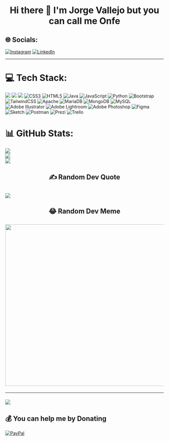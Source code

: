 
<h1 align="center"> Hi there 👋 I'm Jorge Vallejo but you can call me Onfe</h1>

## 🌐 Socials:

[![Instagram](https://img.shields.io/badge/Instagram-%23E4405F.svg?logo=Instagram&logoColor=white)](https://instagram.com/onfevs) 
[![LinkedIn](https://img.shields.io/badge/LinkedIn-%230077B5.svg?logo=linkedin&logoColor=white)](https://linkedin.com/in/onfevs) 

------------------------------

<!-- [![TikTok](https://img.shields.io/badge/TikTok-%23000000.svg?logo=TikTok&logoColor=white)](https://tiktok.com/@onfevs) 
[![Twitter](https://img.shields.io/badge/Twitter-%231DA1F2.svg?logo=Twitter&logoColor=white)](https://twitter.com/_fullkaos_) 
[![Facebook](https://img.shields.io/badge/Facebook-%231877F2.svg?logo=Facebook&logoColor=white)](https://facebook.com/onfevs)  -->

# 💻 Tech Stack:

<img src="http://img.shields.io/badge/-Git-F1502F?style=flat&logo=git&logoColor=FFFFFF"> <img src="http://img.shields.io/badge/-Github-000000?style=flat&logo=github&logoColor=FFFFFF"> <img src="http://img.shields.io/badge/-VS%20Code-007ACC?style=flat&logo=visual%20studio%20code&logoColor=white">
![CSS3](https://img.shields.io/badge/css3-%231572B6.svg?style=for-the-badge&logo=css3&logoColor=white) ![HTML5](https://img.shields.io/badge/html5-%23E34F26.svg?style=for-the-badge&logo=html5&logoColor=white) ![Java](https://img.shields.io/badge/java-%23ED8B00.svg?style=for-the-badge&logo=java&logoColor=white) ![JavaScript](https://img.shields.io/badge/javascript-%23323330.svg?style=for-the-badge&logo=javascript&logoColor=%23F7DF1E) ![Python](https://img.shields.io/badge/python-3670A0?style=for-the-badge&logo=python&logoColor=ffdd54) ![Bootstrap](https://img.shields.io/badge/bootstrap-%23563D7C.svg?style=for-the-badge&logo=bootstrap&logoColor=white) ![TailwindCSS](https://img.shields.io/badge/tailwindcss-%2338B2AC.svg?style=for-the-badge&logo=tailwind-css&logoColor=white) ![Apache](https://img.shields.io/badge/apache-%23D42029.svg?style=for-the-badge&logo=apache&logoColor=white) ![MariaDB](https://img.shields.io/badge/MariaDB-003545?style=for-the-badge&logo=mariadb&logoColor=white) ![MongoDB](https://img.shields.io/badge/MongoDB-%234ea94b.svg?style=for-the-badge&logo=mongodb&logoColor=white) ![MySQL](https://img.shields.io/badge/mysql-%2300f.svg?style=for-the-badge&logo=mysql&logoColor=white) ![Adobe Illustrator](https://img.shields.io/badge/adobeillustrator-%23FF9A00.svg?style=for-the-badge&logo=adobeillustrator&logoColor=white) ![Adobe Lightroom](https://img.shields.io/badge/Adobe%20Lightroom-31A8FF.svg?style=for-the-badge&logo=Adobe%20Lightroom&logoColor=white) ![Adobe Photoshop](https://img.shields.io/badge/adobephotoshop-%2331A8FF.svg?style=for-the-badge&logo=adobephotoshop&logoColor=white) 	![Figma](https://img.shields.io/badge/figma-%23F24E1E.svg?style=for-the-badge&logo=figma&logoColor=white) ![Sketch](https://img.shields.io/badge/Sketch-FFB387?style=for-the-badge&logo=sketch&logoColor=black) ![Postman](https://img.shields.io/badge/Postman-FF6C37?style=for-the-badge&logo=postman&logoColor=white) ![Prezi](https://img.shields.io/badge/Prezi-%23000000.svg?style=for-the-badge&logo=Prezi&logoColor=white) ![Trello](https://img.shields.io/badge/Trello-%23026AA7.svg?style=for-the-badge&logo=Trello&logoColor=white)

# 📊 GitHub Stats:
![](https://github-readme-stats.vercel.app/api?username=onfevs&theme=monokai&hide_border=true&include_all_commits=false&count_private=false)<br/>
![](https://github-readme-streak-stats.herokuapp.com/?user=onfevs&theme=monokai&hide_border=true)<br/>
![](https://github-readme-stats.vercel.app/api/top-langs/?username=onfevs&theme=monokai&hide_border=true&include_all_commits=false&count_private=false&layout=compact)

 <h2 align="center"> ✍️ Random Dev Quote <h2/>
  
![](https://quotes-github-readme.vercel.app/api?type=horizontal&theme=radical)

<h2 align="center"> 😂 Random Dev Meme <h2/>
<img src="https://random-memer.herokuapp.com/" width="512px"/>

---
[![](https://visitcount.itsvg.in/api?id=onfevs&icon=2&color=8)](https://visitcount.itsvg.in)

  ## 💰 You can help me by Donating
  [![PayPal](https://img.shields.io/badge/PayPal-00457C?style=for-the-badge&logo=paypal&logoColor=white)](https://paypal.me/onfevs) 


